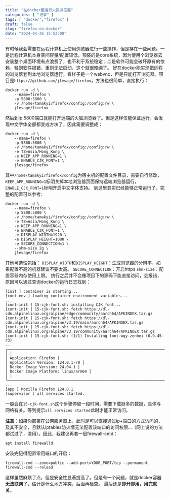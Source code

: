 ```yaml
---
title: "在docker里运行火狐浏览器"
categories: [ "记录" ]
tags: [ "docker","firefox" ]
draft: false
slug: "firefox-on-docker"
date: "2024-04-26 15:53:00"
---
```


有时候我会需要在远程计算机上使用浏览器进行一些操作，但是存在一些问题。一是远程计算机本身空间容量/配置较低，预装的是core系统，因为使用个浏览器去安装整个桌面环境有点浪费了，也不利于系统稳定；二是软件可能会破坏原有的依赖，轻则软件报错，重则无法启动，这个就很难绷了。
好在docker能实现把远程的浏览器套到本地浏览器运行，看样子是一个webvnc，但是只能打开浏览器。项目是`https://github.com/jlesage/firefox`，方法也很简单，直接执行：

    docker run -d \
        --name=firefox \
        -p 5800:5800 \
        -v /home/tamakyi/firefox/config:/config:rw \
        jlesage/firefox

然后到ip:5800端口就能打开远端的火狐浏览器了。但是这样仅能保证运行，会发现中文字体全部都变成方块了，因此需要调整成：

    docker run -d \
        --name=firefox \
        -p 5800:5800 \
        -v /home/tamakyi/firefox/config:/config:rw \
        -e TZ=Asia/Hong_Kong \
        -e KEEP_APP_RUNNING=1 \
        -e ENABLE_CJK_FONT=1 \
        jlesage/firefox

其中`/home/tamakyi/firefox/config`为宿主机的配置文件目录，需要自行修改，`KEEP_APP_RUNNING=1`标明关掉本地浏览器页面保持远端浏览器运行，`ENABLE_CJK_FONT=1`标明开启中文字体支持。
到这里其实已经能够正常运行了，完整的配置可以参考:

    docker run -d \
        --name=firefox \
        -p 5800:5800 \
        -v /home/tamakyi/firefox/config:/config:rw \
        -e TZ=Asia/Hong_Kong \
        -e KEEP_APP_RUNNING=1 \
        -e ENABLE_CJK_FONT=1 \
        -e DISPLAY_WIDTH=1920 \
        -e DISPLAY_HEIGHT=1080 \
        -e SECURE_CONNECTION=1 \
        --shm-size 2g \
        jlesage/firefox

其他可选性包括：
`DISPLAY_WIDTH`和`DISPLAY_HEIGHT`：生成浏览器的分辨率，如果配置不高的机器建议不要太高。
`SECURE_CONNECTION`：开启https
`shm-size`：配置容器内存使用上限。
执行之后并不会像项目下的源码下能直接访问，会报错，原因可以通过查询docker的运行日志找到：

    [init ] container is starting...
    [cont-env ] loading container environment variables...
    ...
    [cont-init ] 15-cjk-font.sh: installing CJK font...
    [cont-init ] 15-cjk-font.sh: fetch https://dl-cdn.alpinelinux.org/alpine/edge/community/aarch64/APKINDEX.tar.gz
    [cont-init ] 15-cjk-font.sh: fetch https://dl-cdn.alpinelinux.org/alpine/v3.19/main/aarch64/APKINDEX.tar.gz
    [cont-init ] 15-cjk-font.sh: fetch https://dl-cdn.alpinelinux.org/alpine/v3.19/community/aarch64/APKINDEX.tar.gz
    [cont-init ] 15-cjk-font.sh: (1/1) Installing font-wqy-zenhei (0.9.45-r3)
    ...
    ╭――――――――――――――――――――――――――――――――――――――――――――――――――――――――――――――――――――――╮
    │ │
    │ Application: Firefox │
    │ Application Version: 124.0.1-r0 │
    │ Docker Image Version: 24.04.1 │
    │ Docker Image Platform: linux/arm64 │
    │ │
    ╰――――――――――――――――――――――――――――――――――――――――――――――――――――――――――――――――――――――╯
    ...
    [app ] Mozilla Firefox 124.0.1
    [supervisor ] all services started.

一般会在`15-cjk-font.sh`这个步骤停留一段时间，需要下载挺多的数据，具体与网络有关。等到提示`all services started`此时才能正常访问。

**注意**：如果你部署在公网服务器上，此时是可以直接通过ip+端口的方式访问的，及其不安全，且默认iptables防火墙无法配置该端口的访问权限...（网上说的方法都试过了，没用）。因此，我建议再套一层firewall-cmd：

    apt install firewalld
    
安装完记得配置常用端口的开启：

    firewall-cmd --zone=public --add-port=YOUR_PORT/tcp --permanent
    firewall-cmd --reload

这样虽然麻烦了点，但是安全性显著提高了。但是有一个问题，就是docker容器**无法联网**了，估计是什么地方冲突，后面再检查。
最后还是**即开即用，用完就关**。

